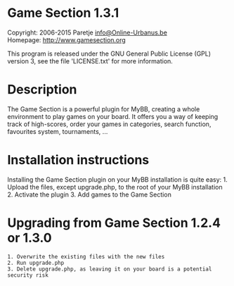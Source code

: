 Game Section 1.3.1
==================
Copyright: 2006-2015 Paretje <info@Online-Urbanus.be>  
Homepage: http://www.gamesection.org

This program is released under the GNU General Public License (GPL) version 3,
see the file 'LICENSE.txt' for more information.

Description
===========
The Game Section is a powerful plugin for MyBB, creating a whole environment to
play games on your board. It offers you a way of keeping track of high-scores,
order your games in categories, search function, favourites system, tournaments,
...

Installation instructions
=========================
Installing the Game Section plugin on your MyBB installation is quite easy:
    1. Upload the files, except upgrade.php, to the root of your MyBB
       installation
    2. Activate the plugin
    3. Add games to the Game Section

Upgrading from Game Section 1.2.4 or 1.3.0
==========================================
    1. Overwrite the existing files with the new files
    2. Run upgrade.php
    3. Delete upgrade.php, as leaving it on your board is a potential security risk
